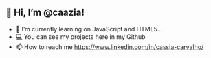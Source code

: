 ## 👋 Hi, I’m @caazia!

- 🌱 I’m currently learning on JavaScript and HTML5...
- 💻 You can see my projects here in my Github
- 📫 How to reach me https://www.linkedin.com/in/cassia-carvalho/

<!---
caazia/caazia is a ✨ special ✨ repository because its `README.md` (this file) appears on your GitHub profile.
You can click the Preview link to take a look at your changes.
--->
